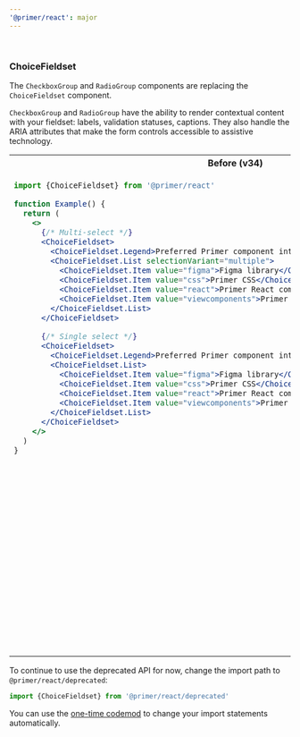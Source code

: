 ```yaml
---
'@primer/react': major
---
```


<br />

### ChoiceFieldset

The `CheckboxGroup` and `RadioGroup` components are replacing the `ChoiceFieldset` component.

`CheckboxGroup` and `RadioGroup` have the ability to render contextual content with your fieldset: labels, validation statuses, captions. They also handle the ARIA attributes that make the form controls accessible to assistive technology.

<table>
<tr>
<th> Before (v34)</th> <th> After (v35)</th>
</tr>
<tr>
<td valign="top">

```jsx
import {ChoiceFieldset} from '@primer/react'

function Example() {
  return (
    <>
      {/* Multi-select */}
      <ChoiceFieldset>
        <ChoiceFieldset.Legend>Preferred Primer component interface</ChoiceFieldset.Legend>
        <ChoiceFieldset.List selectionVariant="multiple">
          <ChoiceFieldset.Item value="figma">Figma library</ChoiceFieldset.Item>
          <ChoiceFieldset.Item value="css">Primer CSS</ChoiceFieldset.Item>
          <ChoiceFieldset.Item value="react">Primer React components</ChoiceFieldset.Item>
          <ChoiceFieldset.Item value="viewcomponents">Primer ViewComponents</ChoiceFieldset.Item>
        </ChoiceFieldset.List>
      </ChoiceFieldset>

      {/* Single select */}
      <ChoiceFieldset>
        <ChoiceFieldset.Legend>Preferred Primer component interface</ChoiceFieldset.Legend>
        <ChoiceFieldset.List>
          <ChoiceFieldset.Item value="figma">Figma library</ChoiceFieldset.Item>
          <ChoiceFieldset.Item value="css">Primer CSS</ChoiceFieldset.Item>
          <ChoiceFieldset.Item value="react">Primer React components</ChoiceFieldset.Item>
          <ChoiceFieldset.Item value="viewcomponents">Primer ViewComponents</ChoiceFieldset.Item>
        </ChoiceFieldset.List>
      </ChoiceFieldset>
    </>
  )
}
```

</td>
<td valign="top">

```jsx
import {CheckboxGroup, RadioGroup, FormControl Checkbox, Radio} from '@primer/react'

function Example() {
  return (
    <>
      {/* Multi-select */}
      <CheckboxGroup>
        <CheckboxGroup.Label>Preferred Primer component interface</CheckboxGroup.Label>
        <FormControl>
          <Checkbox value="figma" />
          <FormControl.Label>Figma</FormControl.Label>
        </FormControl>
        <FormControl>
          <Checkbox value="css" />
          <FormControl.Label>CSS</FormControl.Label>
        </FormControl>
        <FormControl>
          <Checkbox value="react" />
          <FormControl.Label>Primer React components</FormControl.Label>
        </FormControl>
        <FormControl>
          <Checkbox value="viewcomponents" />
          <FormControl.Label>Primer ViewComponents</FormControl.Label>
        </FormControl>
      </CheckboxGroup>

      {/* Single select */}
      <RadioGroup name="preferred-primer">
        <RadioGroup.Label>Preferred Primer component interface</RadioGroup.Label>
        <FormControl>
          <Radio value="figma" />
          <FormControl.Label>Figma</FormControl.Label>
        </FormControl>
        <FormControl>
          <Radio value="css" />
          <FormControl.Label>CSS</FormControl.Label>
        </FormControl>
        <FormControl>
          <Radio value="react" />
          <FormControl.Label>Primer React components</FormControl.Label>
        </FormControl>
        <FormControl>
          <Radio value="viewcomponents" />
          <FormControl.Label>Primer ViewComponents</FormControl.Label>
        </FormControl>
      </RadioGroup>
    </>
  )
}
```

</td>
</tr>
</table>

To continue to use the deprecated API for now, change the import path to `@primer/react/deprecated`:

```js
import {ChoiceFieldset} from '@primer/react/deprecated'
```

You can use the [one-time codemod](https://github.com/primer/react-migrate#readme) to change your import statements automatically.
